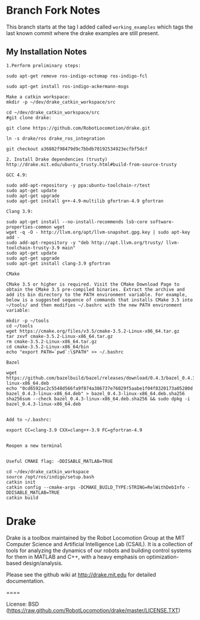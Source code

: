 # Branch Fork Notes
This branch starts at the tag I added called `working_examples` which tags the last known commit where the drake examples are still present.

## My Installation Notes
````
1.Perform preliminary steps:

sudo apt-get remove ros-indigo-octomap ros-indigo-fcl

sudo apt-get install ros-indigo-ackermann-msgs

Make a catkin workspace:
mkdir -p ~/dev/drake_catkin_workspace/src

cd ~/dev/drake_catkin_workspace/src
#git clone drake:

git clone https://github.com/RobotLocomotion/drake.git

ln -s drake/ros drake_ros_integration

git checkout a36882f98479d9c7bbdb70192534923ecfbf5dcf

2. Install Drake dependencies (trusty) http://drake.mit.edu/ubuntu_trusty.html#build-from-source-trusty

GCC 4.9:

sudo add-apt-repository -y ppa:ubuntu-toolchain-r/test
sudo apt-get update
sudo apt-get upgrade
sudo apt-get install g++-4.9-multilib gfortran-4.9 gfortran

Clang 3.9:

sudo apt-get install --no-install-recommends lsb-core software-properties-common wget
wget -q -O - http://llvm.org/apt/llvm-snapshot.gpg.key | sudo apt-key add -
sudo add-apt-repository -y "deb http://apt.llvm.org/trusty/ llvm-toolchain-trusty-3.9 main"
sudo apt-get update
sudo apt-get upgrade
sudo apt-get install clang-3.9 gfortran

CMake

CMake 3.5 or higher is required. Visit the CMake Download Page to obtain the CMake 3.5 pre-compiled binaries. Extract the archive and add its bin directory to the PATH environment variable. For example, below is a suggested sequence of commands that installs CMake 3.5 into ~/tools/ and then modifies ~/.bashrc with the new PATH environment variable:

mkdir -p ~/tools
cd ~/tools
wget https://cmake.org/files/v3.5/cmake-3.5.2-Linux-x86_64.tar.gz
tar zxvf cmake-3.5.2-Linux-x86_64.tar.gz
rm cmake-3.5.2-Linux-x86_64.tar.gz
cd cmake-3.5.2-Linux-x86_64/bin
echo "export PATH=`pwd`:\$PATH" >> ~/.bashrc

Bazel

wget https://github.com/bazelbuild/bazel/releases/download/0.4.3/bazel_0.4.3-linux-x86_64.deb
echo "0cd6592ac2c5548d566fa9f874a386737e76029f5aabe1f04f8320173a05280d bazel_0.4.3-linux-x86_64.deb" > bazel_0.4.3-linux-x86_64.deb.sha256
sha256sum --check bazel_0.4.3-linux-x86_64.deb.sha256 && sudo dpkg -i bazel_0.4.3-linux-x86_64.deb


Add to ~/.bashrc:

export CC=clang-3.9 CXX=clang++-3.9 FC=gfortran-4.9


Reopen a new terminal


Useful CMAKE flag: -DDISABLE_MATLAB=TRUE

cd ~/dev/drake_catkin_workspace
source /opt/ros/indigo/setup.bash
catkin init
catkin config --cmake-args -DCMAKE_BUILD_TYPE:STRING=RelWithDebInfo -DDISABLE_MATLAB=TRUE
catkin build

````

# Drake

Drake is a toolbox maintained by the Robot Locomotion Group at the MIT Computer Science and Artificial Intelligence Lab (CSAIL). It is a collection of tools for analyzing the dynamics of our robots and building control systems for them in MATLAB and C++, with a heavy emphasis on optimization-based design/analysis.

Please see the github wiki at http://drake.mit.edu for detailed documentation.

====

License:      BSD  (https://raw.github.com/RobotLocomotion/drake/master/LICENSE.TXT)

